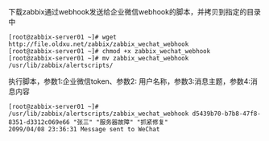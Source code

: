 下载zabbix通过﻿webhook﻿发送给企业微信webhook的脚本，并拷贝到指定的目录中﻿
```
[root@zabbix-server01 ~]# wget http://file.oldxu.net/zabbix/zabbix_wechat_webhook
[root@zabbix-server01 ~]# chmod +x zabbix_wechat_webhook
[root@zabbix-server01 ~]# mv zabbix_wechat_webhook /usr/lib/zabbix/alertscripts/
```

执行脚本，参数1:企业微信token、参数2: 用户名称，参数3:消息主题，参数4:消息内容
```
[root@zabbix-server01 ~]# /usr/lib/zabbix/alertscripts/zabbix_wechat_webhook d5439b70-b7b8-47f8-8351-d3312c069e66 "张三" "服务器故障" "抓紧修复"
2099/04/08 23:36:31 Message sent to WeChat
```
